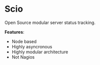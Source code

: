 Scio
====
Open Source modular server status tracking.

**Features**:

* Node based
* Highly asyncronous
* Highly modular architecture
* Not Nagios
